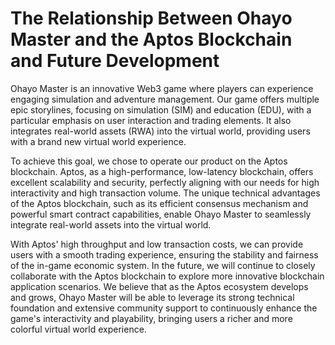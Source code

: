 # The Relationship Between Ohayo Master and the Aptos Blockchain and Future Development
  Ohayo Master is an innovative Web3 game where players can experience engaging simulation and adventure management. Our game offers multiple epic storylines, focusing on simulation (SIM) and education (EDU), with a particular emphasis on user interaction and trading elements. It also integrates real-world assets (RWA) into the virtual world, providing users with a brand new virtual world experience.

  To achieve this goal, we chose to operate our product on the Aptos blockchain. Aptos, as a high-performance, low-latency blockchain, offers excellent scalability and security, perfectly aligning with our needs for high interactivity and high transaction volume. The unique technical advantages of the Aptos blockchain, such as its efficient consensus mechanism and powerful smart contract capabilities, enable Ohayo Master to seamlessly integrate real-world assets into the virtual world.

  With Aptos' high throughput and low transaction costs, we can provide users with a smooth trading experience, ensuring the stability and fairness of the in-game economic system. In the future, we will continue to closely collaborate with the Aptos blockchain to explore more innovative blockchain application scenarios. We believe that as the Aptos ecosystem develops and grows, Ohayo Master will be able to leverage its strong technical foundation and extensive community support to continuously enhance the game's interactivity and playability, bringing users a richer and more colorful virtual world experience.
